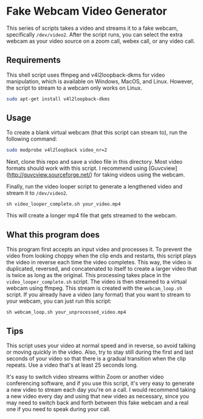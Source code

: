 # Fake Webcam Video Generator

This series of scripts takes a video and streams it to a fake webcam, specifically `/dev/video2`. After the script runs, you can select the extra webcam as your video source on a zoom call, webex call, or any video call.

## Requirements

This shell script uses ffmpeg and v4l2loopback-dkms for video manipulation, which is available on Windows, MacOS, and Linux.
However, the script to stream to a webcam only works on Linux.
```sh
sudo apt-get install v4l2loopback-dkms
```

## Usage

To create a blank virtual webcam (that this script can stream to), run the following command:
```sh
sudo modprobe v4l2loopback video_nr=2
```
Next, clone this repo and save a video file in this directory. Most video formats should work with this script. I recommend using [Guvcview] (http://guvcview.sourceforge.net/) for taking videos using the webcam.

Finally, run the video looper script to generate a lengthened video and stream it to `/dev/video2`.
```
sh video_looper_complete.sh your_video.mp4
```

This will create a longer mp4 file that gets streamed to the webcam.

## What this program does

This program first accepts an input video and processes it. To prevent the video from looking choppy when the clip ends and restarts, this script plays the video in reverse each time the video completes. This way, the video is duplicated, reversed, and concatenated to itself to create a larger video that is twice as long as the original. This processing takes place in the `video_looper_complete.sh` script.
The video is then streamed to a virtual webcam using ffmpeg. This stream is created with the `webcam_loop.sh` script. If you already have a video (any format) that you want to stream to your webcam, you can just run this script:
```
sh webcam_loop.sh your_unprocessed_video.mp4
```

## Tips

This script uses your video at normal speed and in reverse, so avoid talking or moving quickly in the video. Also, try to stay still during the first and last seconds of your video so that there is a gradual transition when the clip repeats. Use a video that's at least 25 seconds long.

It's easy to switch video streams within Zoom or another video conferencing software, and if you use this script, it's very easy to generate a new video to stream each day you're on a call. I would recommend taking a new video every day and using that new video as necessary, since you may need to switch back and forth between this fake webcam and a real one if you need to speak during your call.
